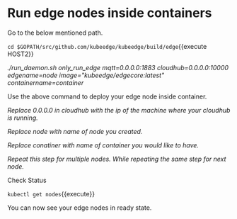 # Run edge nodes inside containers

Go to the below mentioned path.

`cd $GOPATH/src/github.com/kubeedge/kubeedge/build/edge`{{execute HOST2}}

_./run_daemon.sh only_run_edge mqtt=0.0.0.0:1883 cloudhub=0.0.0.0:10000 edgename=node image="kubeedge/edgecore:latest" containername=container_
 
 Use the above command to deploy your edge node inside container.
 
 _Replace 0.0.0.0 in cloudhub with the ip of the machine where your cloudhub is running._
 
_Replace node with name of node you created._
 
_Replace conatiner with name of container you would like to have._
 
_Repeat this step for multiple nodes. While repeating the same step for next node._
 
 Check Status
 
 `kubectl get nodes`{{execute}}
 
 You can now see your edge nodes in ready state.
